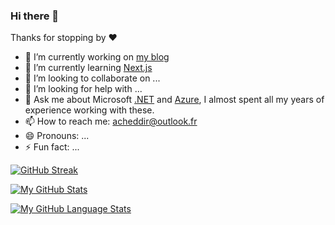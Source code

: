### Hi there 👋

Thanks for stopping by ❤️

- 🔭 I’m currently working on [my blog](https://blog.acheddir.me)
- 🌱 I’m currently learning [Next.js](https://nextjs.org/)
- 👯 I’m looking to collaborate on ...
- 🤔 I’m looking for help with ...
- 💬 Ask me about Microsoft [.NET](https://dotnet.microsoft.com/en-us/) and [Azure](https://azure.microsoft.com/en-us/), I almost spent all my years of experience working with these.
- 📫 How to reach me: [acheddir@outlook.fr](mailto://acheddir@outlook.fr)
- 😄 Pronouns: ...
- ⚡ Fun fact: ...

<!--
**acheddir/acheddir** is a ✨ _special_ ✨ repository because its `README.md` (this file) appears on your GitHub profile.
-->

[![GitHub Streak](http://github-readme-streak-stats.herokuapp.com?user=acheddir&theme=light&background=ffffff)](https://git.io/streak-stats)

[![My GitHub Stats](https://github-readme-stats.vercel.app/api/?username=acheddir&count_private=true&theme=default&showicons=true)](https://github.com/anuraghazra/github-readme-stats)

[![My GitHub Language Stats](https://github-readme-stats.vercel.app/api/top-langs/?username=acheddir&layout=compact&langs_count=5&theme=default)](https://github.com/anuraghazra/github-readme-stats)

<img src="https://komarev.com/ghpvc/?username=acheddir&style=flat-square&color=blue" alt=""/>
